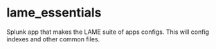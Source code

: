 # lame_essentials
Splunk app that makes the LAME suite of apps configs.  This will config indexes and other common files.
